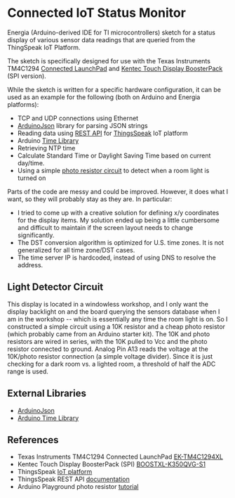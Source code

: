 Connected IoT Status Monitor
============================

Energia (Arduino-derived IDE for TI microcontrollers) sketch for a status display of various sensor data readings that are queried from the ThingSpeak IoT Platform.

The sketch is specifically designed for use with the Texas Instruments TM4C1294 [Connected LaunchPad][1] and [Kentec Touch Display BoosterPack][2] (SPI version).

While the sketch is written for a specific hardware configuration, it can be used as an example for the following (both on Arduino and Energia platforms):
- TCP and UDP connections using Ethernet
- [ArduinoJson][3] library for parsing JSON strings
- Reading data using [REST API][4] for [ThingsSpeak][6] IoT platform
- Arduino [Time Library][5]
- Retrieving NTP time
- Calculate Standard Time or Daylight Saving Time based on current day/time.
- Using a simple [photo resistor circuit][7] to detect when a room light is turned on

Parts of the code are messy and could be improved. However, it does what I want, so they will probably stay as they are. In particular:
- I tried to come up with a creative solution for defining x/y coordinates for the display items. My solution ended up being a little cumbersome and difficult to maintain if the screen layout needs to change significantly.
- The DST conversion algorithm is optimized for U.S. time zones. It is not generalized for all time zone/DST cases.
- The time server IP is hardcoded, instead of using DNS to resolve the address.

## Light Detector Circuit ##
This display is located in a windowless workshop, and I only want the display backlight on and the board querying the sensors database when I am in the workshop -- which is essentially any time the room light is on. So I constructed a simple circuit using a 10K resistor and a cheap photo resistor (which probably came from an Arduino starter kit). The 10K and photo resistors are wired in series, with the 10K pulled to Vcc and the photo resistor connected to ground. Analog Pin A13 reads the voltage at the 10K/photo resistor connection (a simple voltage divider). Since it is just checking for a dark room vs. a lighted room, a threshold of half the ADC range is used. 

## External Libraries ##
* [ArduinoJson][3]
* [Arduino Time Library][5]

## References ##
* Texas Instruments TM4C1294 Connected LaunchPad [EK-TM4C1294XL][1]
* Kentec Touch Display BoosterPack (SPI) [BOOSTXL-K350QVG-S1][2]
* ThingsSpeak [IoT platform][6]
* ThingsSpeak REST API [documentation][4]
* Arduino Playground photo resistor [tutorial][7]

[1]: http://www.ti.com/tool/EK-TM4C1294XL
[2]: http://www.ti.com/tool/boostxl-k350qvg-s1
[3]: https://arduinojson.org/
[4]: https://www.mathworks.com/help/thingspeak/read-data-from-channel.html
[5]: https://github.com/PaulStoffregen/Time
[6]: https://thingspeak.com/
[7]: https://playground.arduino.cc/Learning/PhotoResistor
